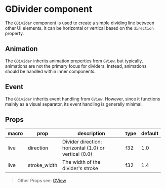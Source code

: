 # GDivider component
The `GDivider` component is used to create a simple dividing line between other UI elements. It can be horizontal or vertical based on the `direction` property.

## Animation
The `GDivider` inherits animation properties from `GView`, but typically, animations are not the primary focus for dividers. Instead, animations should be handled within inner components.

## Event
The `GDivider` inherits event handling from `GView`. However, since it functions mainly as a visual separator, its event handling is generally minimal.

## Props
|macro |prop           |description                          |type         |default|
|------|---------------|--------------------------------------|-------------|-------|
|live  |direction       |Divider direction: horizontal (1.0) or vertical (0.0)|f32 |1.0|
|live  |stroke_width    |The width of the divider's stroke    |f32          |1.4    |

> Other Props see: [GView](./view.md)
